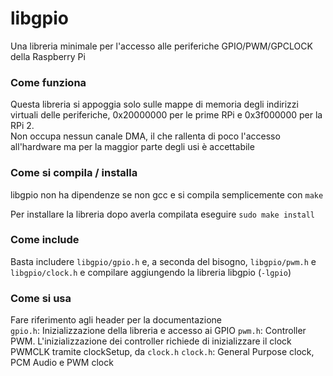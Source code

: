 # libgpio
Una libreria minimale per l'accesso alle periferiche GPIO/PWM/GPCLOCK della Raspberry Pi

### Come funziona
Questa libreria si appoggia solo sulle mappe di memoria degli indirizzi virtuali delle periferiche,
0x20000000 per le prime RPi e 0x3f000000 per la RPi 2.  
Non occupa nessun canale DMA, il che rallenta di poco l'accesso all'hardware ma per la maggior parte degli usi è accettabile

### Come si compila / installa
libgpio non ha dipendenze se non gcc e si compila semplicemente con `make` 

Per installare la libreria dopo averla compilata eseguire `sudo make install`

### Come include
Basta includere `libgpio/gpio.h` e, a seconda del bisogno, `libgpio/pwm.h` e `libgpio/clock.h` e compilare aggiungendo la libreria libgpio (`-lgpio`)

### Come si usa
Fare riferimento agli header per la documentazione  
`gpio.h`:  Inizializzazione della libreria e accesso ai GPIO
`pwm.h`:   Controller PWM. L'inizializzazione dei controller richiede di inizializzare il clock PWMCLK tramite clockSetup, da `clock.h`
`clock.h`: General Purpose clock, PCM Audio e PWM clock
